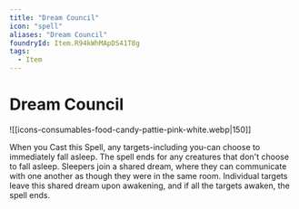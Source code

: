 ```yaml
---
title: "Dream Council"
icon: "spell"
aliases: "Dream Council"
foundryId: Item.R94kWhMApDS41T8g
tags:
  - Item
---
```


# Dream Council
![[icons-consumables-food-candy-pattie-pink-white.webp|150]]

When you Cast this Spell, any targets-including you-can choose to immediately fall asleep. The spell ends for any creatures that don't choose to fall asleep. Sleepers join a shared dream, where they can communicate with one another as though they were in the same room. Individual targets leave this shared dream upon awakening, and if all the targets awaken, the spell ends.
